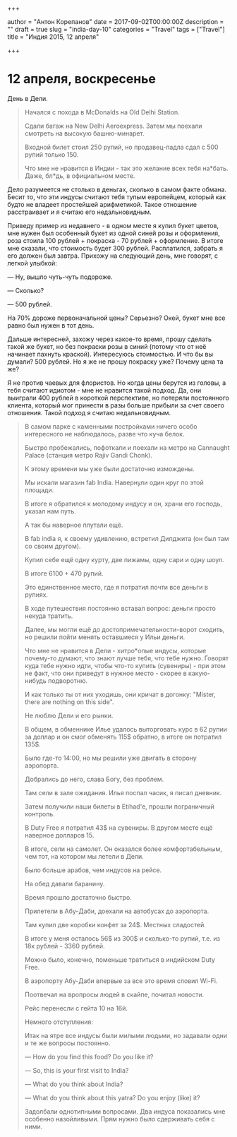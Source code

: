 

+++

author = "Антон Корепанов"
date = 2017-09-02T00:00:00Z
description = ""
draft = true
slug = "india-day-10"
categories = "Travel"
tags = ["Travel"]
title = "Индия 2015, 12 апреля"

+++

# 12 апреля, воскресенье

День в Дели. 

>  Начался с похода в McDonalds на Old Delhi Station.
>
> Сдали багаж на New Delhi Aeroexpress. Затем мы поехали смотреть на высокую башню-минарет.
>
> Входной билет стоил 250 рупий, но продавец-падла сдал с 500 рупий только 150.
>
> Что мне не нравится в Индии - так это желание всех тебя на*бать. Даже, бл\*дь, в официальном месте.

Дело разумеется не столько в деньгах, сколько в самом факте обмана. Бесит то, что эти индусы считают тебя тупым европейцем, который как будто не владеет простейшей арифметикой. Такое отношение расстраивает и я считаю его недальновидным. 

Приведу пример из недавнего - в одном месте я купил букет цветов, мне нужен был особенный букет из одной синей розы и оформления, роза стоила 100 рублей + покраска - 70 рублей + оформление. В итоге мне сказали, что стоимость будет 300 рублей. Расплатился, забрать я его должен был завтра. Прихожу на следующий день, мне говорят, с легкой улыбкой: 

— Ну, вышло чуть-чуть подороже.

— Сколько?

— 500 рублей.

На 70% дороже первоначальной цены? Серьезно? Окей, букет мне все равно был нужен в тот день. 

Дальше интересней, захожу через какое-то время, прошу сделать такой же букет, но без покраски розы в синий (потому что от неё начинает пахнуть краской). Интересуюсь стоимостью. И что бы вы думали? 500 рублей. Но я же не прошу покраску уже? Почему цена та же?

Я не против чаевых для флористов. Но когда цены берутся из головы, а тебя считают идиотом - мне не нравится такой подход. Да, они выиграли 400 рублей в короткой перспективе, но потеряли постоянного клиента, который мог принести в разы больше прибыли за счет своего отношения. Такой подход я считаю недальновидным.

> В самом парке с каменными постройками ничего особо интересного не наблюдалось, разве что куча белок.
>
> Быстро пробежались, пофоткали и поехали на метро на Cannaught Palace (станция метро Rajiv Gandi Chonk).
>
> К этому времени мы уже были достаточно измождены.
>
> Мы искали магазин fab India. Навернули один круг по этой площади.
>
> В итоге я обратился к молодому индусу и он, храни его господь, указал нам путь.
>
> А так бы наверное плутали ещё.
>
> В fab india я, к своему удивлению, встретил Дипджита (он был там со своим другом).
>
> Купил себе ещё одну курту, две пижамы, одну сари и одну шоул.
>
> В итоге 6100 + 470 рупий.
>
> Это единственное место, где я потратил почти все деньги в рупиях.
>
> В ходе путешествия постоянно вставал вопрос: деньги просто некуда тратить.
>
> Далее, мы могли ещё до достопримечательности-ворот сходить, но решили пойти менять оставшиеся у Ильи деньги. 
>
> Что мне не нравится в Дели - хитро*опые индусы, которые почему-то думают, что знают лучше тебя, что тебе нужно. Говорят куда тебе нужно идти, чтобы что-то купить (сувениры) - при этом не факт, что они приведут в нужное место - скорее в какую-нибудь подворотню.
>
> И как только ты от них уходишь, они кричат в догонку: "Mister, there are nothing on this side".
>
> Не люблю Дели и его рынки.
>
> В общем, в обменнике Илье удалось выторговать курс в 62 рупии за доллар и он смог обменять 115$ обратно, в итоге он потратил 135$.
>
> Было где-то 14:00, но мы решили уже двигать в сторону аэропорта.
>
> Добрались до него, слава Богу, без проблем.
>
> Там сели в зале ожидания. Илья поспал часик, я писал дневник.
>
> Затем получили наши билеты в Etihad'e, прошли пограничный контроль.
>
> В Duty Free я потратил 43$ на сувениры. B другом месте ещё наверное долларов 15.
>
> В итоге, сели на самолет. Он оказался более комфортабельным, чем тот, на котором мы летели в Дели.
>
> Было больше арабов, чем индусов на рейсе.
>
> На обед давали баранину. 
>
> Время прошло достаточно быстро.
>
> Прилетели в Абу-Даби, доехали на автобусах до аэропорта.
>
> Там купил две коробки конфет за 24$. Местных сладостей.
>
> В итоге у меня осталось 56$ из 300$ и сколько-то рупий, т.е. из 18к рублей - 3360 рублей.
>
> Можно было, конечно, поменьше тратиться в индийском Duty Free.
>
> В аэропорту Абу-Даби впервые за все это время словил Wi-Fi.
>
> Поотвечал на вропросы людей в скайпе, почитал новости.
>
> Рейс перенесли с гейта 10 на 16й.
>
> Немного отступления:
>
> Итак на ятре все индусы были милыми людьми, но задавали одни и те же вопросы постоянно.
>
> — How do you find this food? Do you like it?
>
> — So, this is your first visit to India?
>
> — What do you think about India?
>
> — What do you think about this yatra? Do you enjoy (like) it?
>
> Задолбали однотипными вопросами. Два индуса показались мне особенно назойливыми. Прям нужно было сдерживать себя с ними.
>